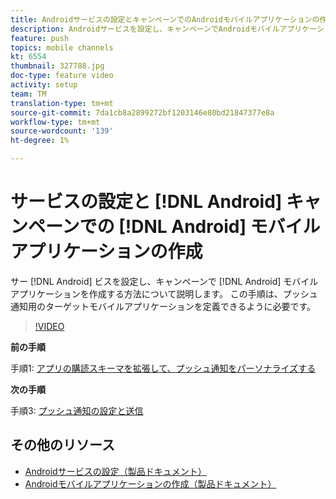 ```yaml
---
title: Androidサービスの設定とキャンペーンでのAndroidモバイルアプリケーションの作成
description: Androidサービスを設定し、キャンペーンでAndroidモバイルアプリケーションを作成する方法について説明します。 これは、Neotripアプリをプッシュ通知のターゲットとして定義するために必要です。
feature: push
topics: mobile channels
kt: 6554
thumbnail: 327788.jpg
doc-type: feature video
activity: setup
team: TM
translation-type: tm+mt
source-git-commit: 7da1cb8a2899272bf1203146e80bd21847377e8a
workflow-type: tm+mt
source-wordcount: '139'
ht-degree: 1%

---
```



# サービスの設定と [!DNL Android] キャンペーンでの [!DNL Android] モバイルアプリケーションの作成

サー [!DNL Android] ビスを設定し、キャンペーンで [!DNL Android] モバイルアプリケーションを作成する方法について説明します。 この手順は、プッシュ通知用のターゲットモバイルアプリケーションを定義できるように必要です。

>[!VIDEO](https://video.tv.adobe.com/v/327788?quality=12)

**前の手順**

手順1: [アプリの購読スキーマを拡張して、プッシュ通知をパーソナライズする](/help/tutorial-getting-started-with-push-notifications-for-android/extending-the-app-subscription-schema.md)

**次の手順**

手順3: [プッシュ通知の設定と送信](/help/tutorial-getting-started-with-push-notifications-for-android/configuring-and-sending-push-notifications.md)

## その他のリソース

* [Androidサービスの設定（製品ドキュメント）](https://experienceleague.adobe.com/docs/campaign-classic/using/sending-messages/sending-push-notifications/configure-the-mobile-app/configuring-the-mobile-application-android.html#configuring-android-service)
* [Androidモバイルアプリケーションの作成（製品ドキュメント）](https://experienceleague.adobe.com/docs/campaign-classic/using/sending-messages/sending-push-notifications/configure-the-mobile-app/configuring-the-mobile-application-android.html#creating-android-app)
